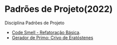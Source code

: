 # **Padrões de Projeto(2022)**

Disciplina Padrões de Projeto

* [Code Smell - Refatoração Básica](https://github.com/43D/Disciplinas-TSI/tree/main/Padr%C3%B5es%20de%20Projeto/17-09-2022-refatora%C3%A7%C3%A3o).
* [Gerador de Primo: Crivo de Eratóstenes](https://github.com/43D/Disciplinas-TSI/tree/main/Padr%C3%B5es%20de%20Projeto/28-09-2022-eratosthenes)